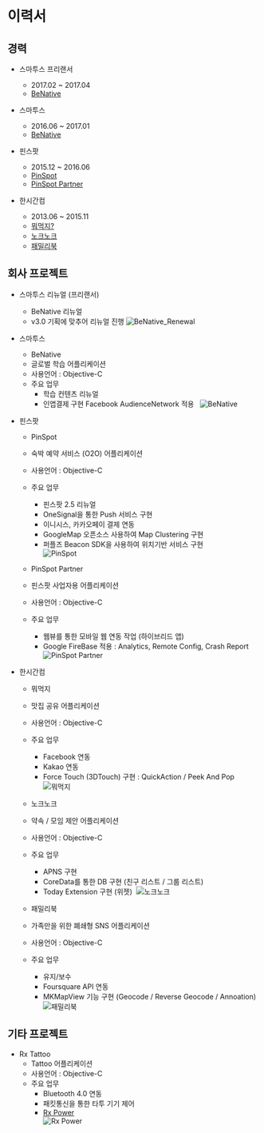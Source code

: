 # 이력서
## 경력
* 스마투스 프리랜서
	* 2017.02 ~ 2017.04
	* [BeNative](https://itunes.apple.com/kr/app/bineitibeu-geullobeol-gieob/id915310665?mt=8) 

* 스마투스 
	*  2016.06 ~ 2017.01
	* [BeNative](https://itunes.apple.com/kr/app/bineitibeu-geullobeol-gieob/id915310665?mt=8) 

* 핀스팟
	*  2015.12 ~ 2016.06
	* [PinSpot](https://itunes.apple.com/kr/app/pinseupas-pinspot-sesang-modeungos/id1033106216?mt=8)
	* [PinSpot Partner](https://itunes.apple.com/kr/app/pinseupas-pateuneo/id1117260351?mt=8)

* 한시간컴
	*  2013.06 ~ 2015.11
	* [뭐먹지?](https://itunes.apple.com/kr/app/mwomeogji/id1051623108?mt=8)
	* [노크노크](https://itunes.apple.com/kr/app/nokeunokeu/id922396277?mt=8)
	* [패밀리북](https://itunes.apple.com/kr/app/paemillibug/id588633215?mt=8)


## 회사 프로젝트
* 스마투스 리뉴얼 (프리랜서)
	* BeNative 리뉴얼 
	* v3.0 기획에 맞추어 리뉴얼 진행
![BeNative_Renewal](https://github.com/87kangsw/resume/blob/master/images/benative_renewal.png) 

* 스마투스 
	* BeNative
	* 글로벌 학습 어플리케이션
	* 사용언어 : Objective-C
	* 주요 업무
		* 학습 컨텐츠 리뉴얼
		* 인앱결제 구현
		Facebook AudienceNetwork 적용   
![BeNative](https://github.com/87kangsw/resume/blob/master/images/benative.png) 

* 핀스팟
	* PinSpot
	* 숙박 예약 서비스 (O2O) 어플리케이션
	* 사용언어 : Objective-C
	* 주요 업무
		* 핀스팟 2.5 리뉴얼
		* OneSignal을 통한 Push 서비스 구현
		* 이니시스, 카카오페이 결제 연동
		* GoogleMap 오픈소스 사용하여 Map Clustering 구현
		* 퍼플즈 Beacon SDK을 사용하여 위치기반 서비스 구현   
		![PinSpot](https://github.com/87kangsw/resume/blob/master/images/pinspot.png)  

	* PinSpot Partner
	* 핀스팟 사업자용 어플리케이션
	* 사용언어 : Objective-C
	* 주요 업무
		* 웹뷰를 통한 모바일 웹 연동 작업 (하이브리드 앱)
		* Google FireBase 적용 : Analytics, Remote Config, Crash Report  
		![PinSpot Partner](https://github.com/87kangsw/resume/blob/master/images/partner.png)   

* 한시간컴
	* 뭐먹지
	* 맛집 공유 어플리케이션
	* 사용언어 : Objective-C
	* 주요 업무
		* Facebook 연동
		* Kakao 연동
		* Force Touch (3DTouch) 구현 : QuickAction / Peek And Pop    
		![뭐먹지](https://github.com/87kangsw/resume/blob/master/images/foodnote.png)    

	* 노크노크
	* 약속 / 모임  제안 어플리케이션 
	* 사용언어 : Objective-C
	* 주요 업무
		* APNS 구현
		* CoreData를 통한 DB 구현 (친구 리스트 / 그룹 리스트)
		* Today Extension 구현 (위젯) 
		![노크노크](https://github.com/87kangsw/resume/blob/master/images/knock.png)     

	* 패밀리북 	
	* 가족만을 위한 폐쇄형 SNS 어플리케이션
	* 사용언어 : Objective-C
	* 주요 업무
		* 유지/보수
		* Foursquare API 연동
		* MKMapView 기능 구현 (Geocode / Reverse Geocode / Annoation)  
		![패밀리북](https://github.com/87kangsw/resume/blob/master/images/familybook.png)     

## 기타 프로젝트
* Rx Tattoo
	* Tattoo 어플리케이션
	* 사용언어 : Objective-C
	* 주요 업무
		* Bluetooth 4.0 연동
		* 패킷통신을 통한 타투 기기 제어
		* [Rx Power](https://itunes.apple.com/kr/app/rx-power/id1246644023?mt=8)   
		![Rx Power](https://github.com/87kangsw/resume/blob/master/images/rxpower.png)



